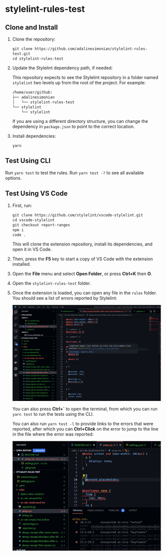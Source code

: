 # stylelint-rules-test

## Clone and Install

1. Clone the repository:

   ```
   git clone https://github.com/adalinesimonian/stylelint-rules-test.git
   cd stylelint-rules-test
   ```

2. Update the Stylelint dependency path, if needed:

   This repository expects to see the Stylelint repository in a folder named `stylelint` two levels up from the root of the project. For example:

   ```
   /home/user/github:
   ├── adalinesimonian
   │   └── stylelint-rules-test
   └── stylelint
       └── stylelint
   ```

   If you are using a different directory structure, you can change the dependency in `package.json` to point to the correct location.

3. Install dependencies:

   ```
   yarn
   ```

## Test Using CLI

Run `yarn test` to test the rules. Run `yarn test -?` to see all available options.

## Test Using VS Code

1. First, run:

   ```
   git clone https://github.com/stylelint/vscode-stylelint.git
   cd vscode-stylelint
   git checkout report-ranges
   npm i
   code .
   ```

   This will clone the extension repository, install its dependencies, and open it in VS Code.

2. Then, press the **F5** key to start a copy of VS Code with the extension installed.
3. Open the **File** menu and select **Open Folder**, or press **Ctrl+K** then **O**.
4. Open the `stylelint-rules-test` folder.
5. Once the extension is loaded, you can open any file in the `rules` folder. You should see a list of errors reported by Stylelint:

   ![Screenshot of VS Code reporting Stylelint errors](vscode-screenshot.png)

   You can also press **Ctrl+\`** to open the terminal, from which you can run `yarn test` to run the tests using the CLI.

   You can also run `yarn test -l` to provide links to the errors that were reported, after which you can **Ctrl+Click** on the error to jump to the line in the file where the error was reported:

   ![Screenshot of VS Code jumping to the line in the file where the error was reported](vscode-screenshot-click.png)

